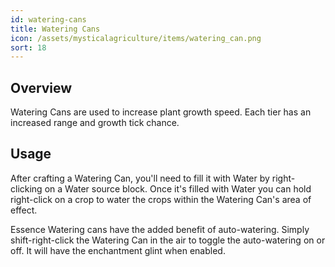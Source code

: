 ```yaml
---
id: watering-cans
title: Watering Cans
icon: /assets/mysticalagriculture/items/watering_can.png
sort: 18
---
```


## Overview

Watering Cans are used to increase plant growth speed. Each tier has an increased range and growth tick chance.

## Usage

After crafting a Watering Can, you'll need to fill it with Water by right-clicking on a Water source block. Once it's filled with Water you can hold right-click on a crop to water the crops within the Watering Can's area of effect.

Essence Watering cans have the added benefit of auto-watering. Simply shift-right-click the Watering Can in the air to toggle the auto-watering on or off. It will have the enchantment glint when enabled.
